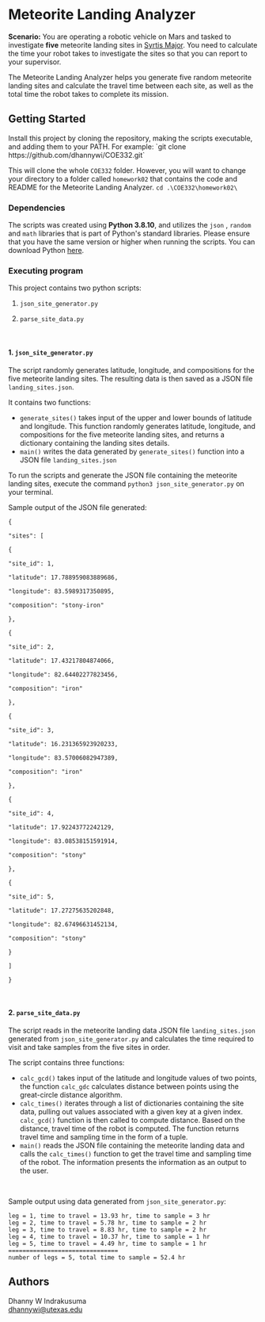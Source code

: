 # Meteorite Landing Analyzer

<p><b>Scenario:</b> You are operating a robotic vehicle on Mars and tasked to investigate <b>five</b> meteorite landing sites in <a href="https://en.wikipedia.org/wiki/Syrtis_Major_quadrangle">Syrtis Major</a>. You need to calculate the time your robot takes to investigate the sites so that you can report to your supervisor.<br>

The Meteorite Landing Analyzer helps you generate five random meteorite landing sites and calculate the travel time between each site, as well as the total time the robot takes to complete its mission.</p>

## Getting Started

<p>
Install this project by cloning the repository, making the scripts executable, and adding them to your PATH. For example:
`git clone https://github.com/dhannywi/COE332.git` <br>

This will clone the whole `COE332` folder. However, you will want to change your directory to a folder called `homework02` that contains the code and README for the Meteorite Landing Analyzer.
`cd .\COE332\homework02\` <br>
</p>

### Dependencies
The scripts was created using <b>Python 3.8.10</b>, and utilizes the `json` , `random` and `math` libraries that is part of Python's standard libraries. Please ensure that you have the same version or higher when running the scripts. You can download Python <a href= "https://www.python.org/">here</a>.
<br>

### Executing program

This project contains two python scripts:

1.  `json_site_generator.py`

2.  `parse_site_data.py`

  <br>

#### 1.  `json_site_generator.py`

The script randomly generates latitude, longitude, and compositions for the five meteorite landing sites. The resulting data is then saved as a JSON file `landing_sites.json`.

It contains two functions:
*  `generate_sites()` takes input of the upper and lower bounds of latitude and longitude. This function randomly generates latitude, longitude, and compositions for the five meteorite landing sites, and returns a dictionary containing the landing sites details.
* `main()` writes the data generated by `generate_sites()` function into a JSON file `landing_sites.json`
  
To run the scripts and generate the JSON file containing the meteorite landing sites, execute the command `python3 json_site_generator.py` on your terminal.<br>

<p>Sample output of the JSON file generated:</p>

```
{

"sites": [

{

"site_id": 1,

"latitude": 17.788959083889686,

"longitude": 83.5989317350895,

"composition": "stony-iron"

},

{

"site_id": 2,

"latitude": 17.43217804874066,

"longitude": 82.64402277823456,

"composition": "iron"

},

{

"site_id": 3,

"latitude": 16.231365923920233,

"longitude": 83.57006082947389,

"composition": "iron"

},

{

"site_id": 4,

"latitude": 17.92243772242129,

"longitude": 83.08538151591914,

"composition": "stony"

},

{

"site_id": 5,

"latitude": 17.27275635202848,

"longitude": 82.67496631452134,

"composition": "stony"

}

]

}
```
<br>

#### 2. `parse_site_data.py`

The script reads in the meteorite landing data JSON file `landing_sites.json` generated from `json_site_generator.py` and calculates the time required to visit and take samples from the five sites in order.<br>

The script contains three functions:

*  `calc_gcd()` takes input of the latitude and longitude values of two points, the function `calc_gdc` calculates distance between points using the great-circle distance algorithm.
* `calc_times()` iterates through a list of dictionaries containing the site data, pulling out values associated with a given key at a given index. `calc_gcd()` function is then called to compute distance. Based on the distance, travel time of the robot is computed. The function returns travel time and sampling time in the form of a tuple.
*  `main()` reads the JSON file containing the meteorite landing data and calls the `calc_times()` function to get the travel time and sampling time of the robot. The information presents the information as an output to the user.
  
<br>

Sample output using data generated from `json_site_generator.py`:

```
leg = 1, time to travel = 13.93 hr, time to sample = 3 hr
leg = 2, time to travel = 5.78 hr, time to sample = 2 hr
leg = 3, time to travel = 8.83 hr, time to sample = 2 hr
leg = 4, time to travel = 10.37 hr, time to sample = 1 hr
leg = 5, time to travel = 4.49 hr, time to sample = 1 hr
===============================
number of legs = 5, total time to sample = 52.4 hr
```

## Authors
Dhanny W Indrakusuma<br>
dhannywi@utexas.edu
